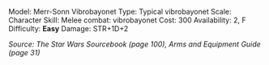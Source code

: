 Model: Merr-Sonn Vibrobayonet
Type: Typical vibrobayonet
Scale: Character
Skill: Melee combat: vibrobayonet
Cost: 300
Availability: 2, F
Difficulty: **Easy**
Damage: STR+1D+2

*Source: The Star Wars Sourcebook (page 100), Arms and Equipment Guide (page 31)*